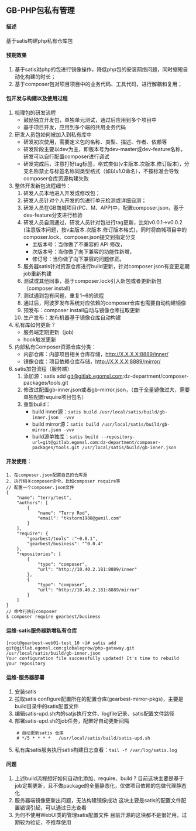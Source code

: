 ## GB-PHP包私有管理

#### 描述
基于satis构建php私有仓库包

#### 预期效果
1. 基于satis对php的包进行镜像操作，降低php包的安装网络问题，同时缩短自动化构建的时长；
2. 基于composer包对项目项目中的业务代码、工具代码，进行解耦和复用；

#### 包开发与构建以及使用过程
1. 梳理包的研发流程
    - 鼓励独立开发包，单独单元测试，通过后应用到多个项目中
    - 基于项目开发，应用到多个端的共用业务代码
2. 研发人员包如何被加入到私有库中
    - 研发初次使用，需要定义包的名称、类型、描述、作者、依赖等
    - 研发阶段主要以dev为主，即版本号为dev-master或dev-feature名称，研发可以自行配置composer进行调试
    - 研发完成后，注意打好tag标签，格式类似(v主版本.次版本.修订版本)，分支名称禁止与标签名称同类型格式（如以v1.0命名），不按标准会导致composer仓库资源构建失败
3. 整体开发新包流程细节：
    1. 研发人员本地进入开发或修改包；
    2. 研发人员针对个人开发的包进行单元检测或详细自测；
    3. 研发人员在GB商城项目(PC、M、APP)中，配置composer.json，基于dev-feature分支进行检验
    4. 研发人员自测通过，研发人员针对包进行tag更新，比如v0.0.1->v0.0.2 (注意版本问题，按v主版本.次版本.修订版本格式)，同时将商城项目中的composer.lock、composer.json提交到指定分支
        - 主版本号：当你做了不兼容的 API 修改，
        - 次版本号：当你做了向下兼容的功能性新增，
        - 修订号：当你做了向下兼容的问题修正。
    5. 服务器satis针对资源仓库进行build更新，针对composer.json有变更定期job重新构建
    6. 测试或其他同事，基于composer.lock引入新包或者更新新包（composer install)
    7. 测试遇到包有问题，重复1~6的流程
    8. 通过后，阿波罗发布系统对应依赖的composer仓库也需要自动构建镜像
    9. 预发布：composer install自动与镜像仓库拉取更新
    10. 生产发布：发布机器基于镜像仓库自动构建
4. 私有库如何更新？
    - 服务端定期更新（job)
    - hook触发更新
5. 内部私有Composer资源仓库分类：
    - 内部仓库：内部项目相关仓库存储，http://X.X.X.X:8889/inner/
    - 镜像仓库：项目依赖仓库存储，http://X.X.X.X:8889/mirror/
6. satis加包流程（服务端）
    1. 添加源：satis add git@gitlab.egomsl.com:dz-department/composer-packages/tools.git
    2. 修改过配置gb-inner.json或者gb-mirror.json，（由于全量镜像过大，需要单独配置require项目包名）
    3. 重新build：
        - build inner源：`satis build /usr/local/satis/build/gb-inner.json  -vvv`
        - build mirror源：`satis build /usr/local/satis/build/gb-mirror.json -vvv`
        - build源单独库：`satis build --repository-url=git@gitlab.egomsl.com:dz-department/composer-packages/tools.git /usr/local/satis/build/gb-inner.json` 

#### 开发使用：
    1. 在composer.json配置自己的仓库源
    2. 执行相关composer命令，比如composer require等
    // 配置一个composer.json文件
    {
        "name": "terry/test",
        "authors": [
            {
                "name": "Terry Rod",
                "email": "tkstorm1988@gamil.com"
            }
        ],
        "require": {
            "gearbest/tools" :"~0.0.1",
            "gearbest/business": "^0.0.4"
        },
        "repositories": [
            {
                "type": "composer",
                "url": "http://10.40.2.181:8889/inner"
            },
            {
                "type": "composer",
                "url": "http://10.40.2.181:8889/mirror"
            }
        ]
    }
    // 命令行执行composer 
    $ composer require gearbest/business


#### 运维-satis服务器新增私有仓库
    [root@gearbest-web01-test_10 ~]# satis add git@gitlab.egomsl.com:globalegrow/php-gateway.git /usr/local/satis/build/gb-inner.json
    Your configuration file successfully updated! It's time to rebuild your repository

#### 运维-服务器部署
1. 安装satis
2. 拉取satis configure配置所在的配置仓库(gearbest-mirror-pkgs)，主要是build目录中的satis配置文件
3. 编辑satis-upd.sh内的satjs执行文件、logfile记录、satis配置文件路径
4. 部署satis-upd.sh的job任务，配置好自动更新间隔
```
    # 自动更新satis 仓库
    # */5 * * * *   /usr/local/satis/build/satis-upd.sh
```
5. 私有库satis服务执行satis构建日志查看：`tail -f /var/log/satis.log`

#### 问题
1. 上述build流程想好如何自动化添加、require、build ?
    目前这块主要是基于job定期更新，且不做package的全量静态化，仅做项目依赖的包做代理静态化
2. 服务器端镜像更新出问题，无法构建镜像成功
    这块主要是satis的配置文件配置错误引起，可以通过日志查看
3. 为何不使用WebUI类的管理satis配置文件
    目前开源的这块都不是很好用，过期较为验证，不推荐使用
